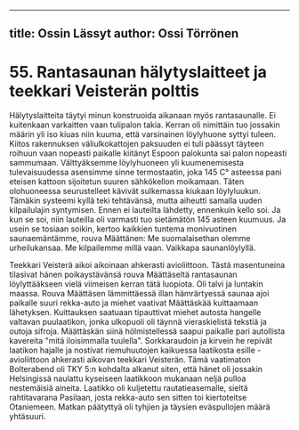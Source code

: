 
---
title: Ossin Lässyt
author: Ossi Törrönen
---

    
# 55. Rantasaunan hälytyslaitteet ja teekkari Veisterän polttis

Hälytyslaitteita täytyi minun konstruoida aikanaan myös rantasaunalle. Ei kuitenkaan varkaitten vaan 
tulipalon takia. Kerran oli nimittäin tuo jossakin määrin yli iso kiuas niin kuuma, että varsinainen 
löylyhuone syttyi tuleen. Kiitos rakennuksen väliulkokattojen paksuuden ei tuli päässyt täyteen roihuun 
vaan nopeasti paikalle kiitänyt Espoon palokunta sai palon nopeasti sammumaan. Välttyäksemme 
löylyhuoneen yli kuumenemisesta tulevaisuudessa asensimme sinne termostaatin, joka 145 C° asteessa 
pani eteisen kattoon sijoitetun suuren sähkökellon moikamaan. Täten olohuoneessa seurustelleet 
kävivät sulkemassa kiukaan Iöylyluukun. Tämäkin systeemi kyllä teki tehtävänsä, mutta aiheutti 
samalla uuden kilpailulajin syntymisen. Ennen ei lauteilta lähdetty, ennenkuin kello soi. Ja kun se soi, 
niin lauteilla oli varmasti tuo sietämätön 145 asteen kuumuus. Ja usein se tosiaan soikin, kertoo 
kaikkien tuntema monivuotinen saunaemäntämme, rouva Määttänen: Me suomalaisethan olemme 
urheilukansaa. Me kilpailemme millä vaan. Vaikkapa saunanlöylyllä.

Teekkari Veisterä aikoi aikoinaan ahkerasti avioliittoon. Tästä masentuneina tilasivat hänen 
poikaystävänsä rouva Määttäseltä rantasaunan löylyttääkseen vielä viimeisen kerran tätä luopiota. Oli 
talvi ja luntakin maassa. Rouva Määttäsen lämmittäessä illan hämrärtyessä saunaa ajoi paikalle suuri 
rekka-auto ja miehet vaativat Määttäskää kuittaamaan lähetyksen. Kuittauksen saatuaan tipauttivat 
miehet autosta hangelle valtavan puulaatikon, jonka ulkopuoli oli täynnä vieraskielistä tekstiä ja outoja 
sifroja. Määttäskän siinä hölmistellessä saapui paikalle pari autollista kavereita "mitä iloisimmalla 
tuulella". Sorkkaraudoin ja kirvein he repivät laatikon hajalle ja nostivat riemuhuutojen kaikuessa 
laatikosta esille - avioliittoon ahkerasti aikovan teekkari Veisterän. Tämä vaatimaton Bolterabend oli 
TKY 5:n kohdalta alkanut siten, että hänet oli jossakin Helsingissä naulattu kyseiseen laatikkoon 
mukanaan neljä pulloa nestemäisiä aineita. Laatikko oli kuljetettu rautatieasemalle, sieltä rahtitavarana 
Pasilaan, josta rekka-auto sen sitten toi kiertoteitse Otaniemeen. Matkan päätyttyä oli tyhjien ja täysien 
eväspullojen määrä yhtäsuuri.
